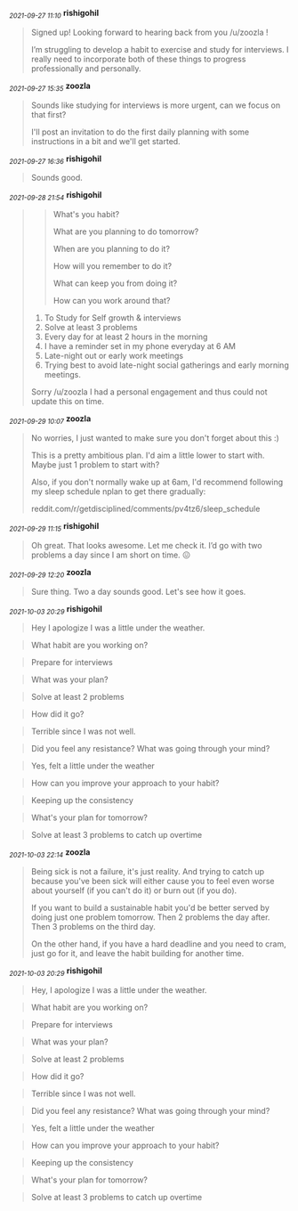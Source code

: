 <sub>*2021-09-27 11:10*</sub>
**rishigohil**
> Signed up! Looking forward to hearing back from you /u/zoozla ! 
> 
> I’m struggling to develop a habit to exercise and study for interviews. I really need to incorporate both of these things to progress professionally and personally.

<sub>*2021-09-27 15:35*</sub>
**zoozla**
> Sounds like studying for interviews is more urgent, can we focus on that first?
> 
> I'll post an invitation to do the first daily planning with some instructions in a bit and we'll get started.

<sub>*2021-09-27 16:36*</sub>
**rishigohil**
> Sounds good.

<sub>*2021-09-28 21:54*</sub>
**rishigohil**
> >What's you habit?  
> >  
> >What are you planning to do tomorrow?  
> >  
> >When are you planning to do it?  
> >  
> >How will you remember to do it?  
> >  
> >What can keep you from doing it?  
> >  
> >How can you work around that?
> 
> 1. To Study for Self growth & interviews
> 2. Solve at least 3 problems
> 3. Every day for at least 2 hours in the morning
> 4. I have a reminder set in my phone everyday at 6 AM
> 5. Late-night out or early work meetings
> 6. Trying best to avoid late-night social gatherings and early morning meetings.
> 
> Sorry /u/zoozla I had a personal engagement and thus could not update this on time.

<sub>*2021-09-29 10:07*</sub>
**zoozla**
> No worries, I just wanted to make sure you don't forget about this :)
> 
> This is a pretty ambitious plan. I'd aim a little lower to start with. Maybe just 1 problem to start with?
> 
> Also, if you don't normally wake up at 6am, I'd recommend following my sleep schedule nplan to get there gradually:
> 
> reddit.com/r/getdisciplined/comments/pv4tz6/sleep_schedule

<sub>*2021-09-29 11:15*</sub>
**rishigohil**
> Oh great. That looks awesome. Let me check it. I’d go with two problems a day since I am short on time. 😖

<sub>*2021-09-29 12:20*</sub>
**zoozla**
> Sure thing. Two a day sounds good. Let's see how it goes.

<sub>*2021-10-03 20:29*</sub>
**rishigohil**
> Hey I apologize I was a little under the weather.   
>   
> What habit are you working on?  
> Prepare for interviews  
>   
> What was your plan?  
> Solve at least 2 problems  
>   
> How did it go?  
> Terrible since I was not well.  
>   
> Did you feel any resistance? What was going through your mind?  
> Yes, felt a little under the weather  
>   
> How can you improve your approach to your habit?  
> Keeping up the consistency  
>   
> What's your plan for tomorrow?  
> Solve at least 3 problems to catch up overtime

<sub>*2021-10-03 22:14*</sub>
**zoozla**
> Being sick is not a failure, it's just reality. And trying to catch up because you've been sick will either cause you to feel even worse about yourself (if you can't do it) or burn out (if you do).
> 
> If you want to build a sustainable habit you'd be better served by doing just one problem tomorrow. Then 2 problems the day after. Then 3 problems on the third day.
> 
> On the other hand, if you have a hard deadline and you need to cram, just go for it, and leave the habit building for another time.

<sub>*2021-10-03 20:29*</sub>
**rishigohil**
> Hey, I apologize I was a little under the weather.   
>   
> What habit are you working on?  
> Prepare for interviews  
>   
> What was your plan?  
> Solve at least 2 problems  
>   
> How did it go?  
> Terrible since I was not well.  
>   
> Did you feel any resistance? What was going through your mind?  
> Yes, felt a little under the weather  
>   
> How can you improve your approach to your habit?  
> Keeping up the consistency  
>   
> What's your plan for tomorrow?  
> Solve at least 3 problems to catch up overtime

